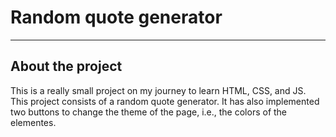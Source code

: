 <h1>Random quote generator</h1>

<hr>

<h2>About the project</h2>

<p>
    This is a really small project on my journey to learn HTML, CSS, and JS. 
    This project consists of a random quote generator. It has also implemented two buttons to change the theme of the page, i.e., the colors of the elementes. 
</p>